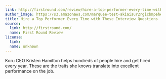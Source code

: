 ```yaml
---
link: http://firstround.com/review/hire-a-top-performer-every-time-with-these-interview-questions/
author_image: https://s3.amazonaws.com/marquee-test-akiaisur2rgicbmpehea/aXYwC7HTThWMjkDQomO7_150401_0035Gravitas.jpg
title: Hire a Top Performer Every Time with These Interview Questions
source:
  link: http://firstround.com/
  name: First Round Review
license:
  link:
  name: unknown
---
```

<p>Koru CEO Kristen Hamilton helps hundreds of people hire and get hired every year. These are the traits she knows translate into excellent performance on the job.</p>
